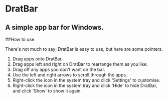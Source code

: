 # DratBar
A simple app bar for Windows.
---
##How to use

There's not much to say; DratBar is easy to use, but here are some pointers.

1. Drag apps onto DratBar.
2. Drag apps left and right on DratBar to rearrange them as you like.
3. Drag off any apps you don't want on the bar.
4. Use the left and right arrows to scroll through the apps.
5. Right-click the icon in the system tray and click 'Settings' to customise.
6. Right-click the icon in the system tray and click 'Hide' to hide DratBar, and click 'Show' to show it again.
